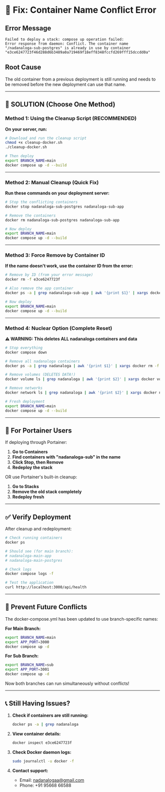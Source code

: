 # 🚨 Fix: Container Name Conflict Error

## Error Message
```
Failed to deploy a stack: compose up operation failed:
Error response from daemon: Conflict. The container name
"/nadanaloga-sub-postgres" is already in use by container
"e3ce6247723f46d288d6b3489a0a719469f18eff8348fccfd269fff15dccdd0a"
```

## Root Cause
The old container from a previous deployment is still running and needs to be removed before the new deployment can use that name.

---

## 🔧 SOLUTION (Choose One Method)

### Method 1: Using the Cleanup Script (RECOMMENDED)

**On your server, run:**

```bash
# Download and run the cleanup script
chmod +x cleanup-docker.sh
./cleanup-docker.sh

# Then deploy
export BRANCH_NAME=main
docker compose up -d --build
```

---

### Method 2: Manual Cleanup (Quick Fix)

**Run these commands on your deployment server:**

```bash
# Stop the conflicting containers
docker stop nadanaloga-sub-postgres nadanaloga-sub-app

# Remove the containers
docker rm nadanaloga-sub-postgres nadanaloga-sub-app

# Now deploy
export BRANCH_NAME=main
docker compose up -d --build
```

---

### Method 3: Force Remove by Container ID

**If the name doesn't work, use the container ID from the error:**

```bash
# Remove by ID (from your error message)
docker rm -f e3ce6247723f

# Also remove the app container
docker ps -a | grep nadanaloga-sub-app | awk '{print $1}' | xargs docker rm -f

# Now deploy
export BRANCH_NAME=main
docker compose up -d --build
```

---

### Method 4: Nuclear Option (Complete Reset)

**⚠️ WARNING: This deletes ALL nadanaloga containers and data**

```bash
# Stop everything
docker compose down

# Remove all nadanaloga containers
docker ps -a | grep nadanaloga | awk '{print $1}' | xargs docker rm -f

# Remove volumes (DELETES DATA!)
docker volume ls | grep nadanaloga | awk '{print $2}' | xargs docker volume rm

# Remove networks
docker network ls | grep nadanaloga | awk '{print $2}' | xargs docker network rm

# Fresh deployment
export BRANCH_NAME=main
docker compose up -d --build
```

---

## 🎯 For Portainer Users

If deploying through Portainer:

1. **Go to Containers**
2. **Find containers with "nadanaloga-sub" in the name**
3. **Click Stop, then Remove**
4. **Redeploy the stack**

OR use Portainer's built-in cleanup:

1. **Go to Stacks**
2. **Remove the old stack completely**
3. **Redeploy fresh**

---

## ✅ Verify Deployment

After cleanup and redeployment:

```bash
# Check running containers
docker ps

# Should see (for main branch):
# nadanaloga-main-app
# nadanaloga-main-postgres

# Check logs
docker compose logs -f

# Test the application
curl http://localhost:3000/api/health
```

---

## 🔮 Prevent Future Conflicts

The docker-compose.yml has been updated to use branch-specific names:

**For Main Branch:**
```bash
export BRANCH_NAME=main
export APP_PORT=3000
docker compose up -d
```

**For Sub Branch:**
```bash
export BRANCH_NAME=sub
export APP_PORT=3001
docker compose up -d
```

Now both branches can run simultaneously without conflicts!

---

## 📞 Still Having Issues?

1. **Check if containers are still running:**
   ```bash
   docker ps -a | grep nadanaloga
   ```

2. **View container details:**
   ```bash
   docker inspect e3ce6247723f
   ```

3. **Check Docker daemon logs:**
   ```bash
   sudo journalctl -u docker -f
   ```

4. **Contact support:**
   - Email: nadanalogaa@gmail.com
   - Phone: +91 95668 66588
